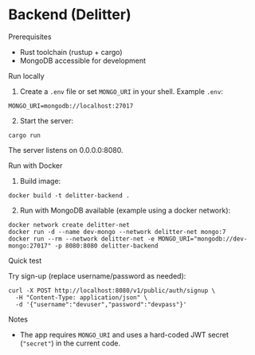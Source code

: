 # Backend (Delitter)

Prerequisites
- Rust toolchain (rustup + cargo)
- MongoDB accessible for development

Run locally

1. Create a `.env` file or set `MONGO_URI` in your shell. Example `.env`:

```
MONGO_URI=mongodb://localhost:27017
```

2. Start the server:

```
cargo run
```

The server listens on 0.0.0.0:8080.

Run with Docker

1. Build image:

```
docker build -t delitter-backend .
```

2. Run with MongoDB available (example using a docker network):

```
docker network create delitter-net
docker run -d --name dev-mongo --network delitter-net mongo:7
docker run --rm --network delitter-net -e MONGO_URI="mongodb://dev-mongo:27017" -p 8080:8080 delitter-backend
```

Quick test

Try sign-up (replace username/password as needed):

```
curl -X POST http://localhost:8080/v1/public/auth/signup \
  -H "Content-Type: application/json" \
  -d '{"username":"devuser","password":"devpass"}'
```

Notes
- The app requires `MONGO_URI` and uses a hard-coded JWT secret (`"secret"`) in the current code.

